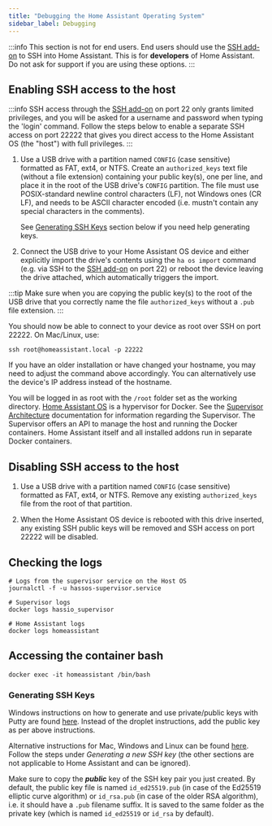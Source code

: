 ```yaml
---
title: "Debugging the Home Assistant Operating System"
sidebar_label: Debugging
---
```


:::info
This section is not for end users. End users should use the [SSH add-on] to SSH into Home Assistant. This is for **developers** of Home Assistant. Do not ask for support if you are using these options.
:::

[SSH add-on]: https://github.com/home-assistant/addons/tree/master/ssh

## Enabling SSH access to the host

:::info
SSH access through the [SSH add-on] on port 22 only grants limited privileges, and you will be asked for a username and password when typing the 'login' command. Follow the steps below to enable a separate SSH access on port 22222 that gives you direct access to the Home Assistant OS (the "host") with full privileges.
:::

1. Use a USB drive with a partition named `CONFIG` (case sensitive) formatted as FAT, ext4, or NTFS. Create an `authorized_keys` text file (without a file extension) containing your public key(s), one per line, and place it in the root of the USB drive's `CONFIG` partition. The file must use POSIX-standard newline control characters (LF), not Windows ones (CR LF), and needs to be ASCII character encoded (i.e. mustn't contain any special characters in the comments).

   See [Generating SSH Keys](#generating-ssh-keys) section below if you need help generating keys.

1. Connect the USB drive to your Home Assistant OS device and either explicitly import the drive's contents using the `ha os import` command (e.g. via SSH to the [SSH add-on] on port 22) or reboot the device leaving the drive attached, which automatically triggers the import.

:::tip
Make sure when you are copying the public key(s) to the root of the USB drive that you correctly name the file `authorized_keys` without a `.pub` file extension.
:::

You should now be able to connect to your device as root over SSH on port 22222. On Mac/Linux, use:

```shell
ssh root@homeassistant.local -p 22222
```

If you have an older installation or have changed your hostname, you may need to adjust the command above accordingly. You can alternatively use the device's IP address instead of the hostname.

You will be logged in as root with the `/root` folder set as the working directory. [Home Assistant OS] is a hypervisor for Docker. See the [Supervisor Architecture] documentation for information regarding the Supervisor. The Supervisor offers an API to manage the host and running the Docker containers. Home Assistant itself and all installed addons run in separate Docker containers.

[Home Assistant OS]: https://github.com/home-assistant/operating-system
[Supervisor Architecture]: /architecture_index.md

## Disabling SSH access to the host

1. Use a USB drive with a partition named `CONFIG` (case sensitive) formatted as FAT, ext4, or NTFS. Remove any existing `authorized_keys` file from the root of that partition.

1. When the Home Assistant OS device is rebooted with this drive inserted, any existing SSH public keys will be removed and SSH access on port 22222 will be disabled.

## Checking the logs

```shell
# Logs from the supervisor service on the Host OS
journalctl -f -u hassos-supervisor.service

# Supervisor logs
docker logs hassio_supervisor

# Home Assistant logs
docker logs homeassistant
```

## Accessing the container bash

```shell
docker exec -it homeassistant /bin/bash
```

[windows-keys]: https://docs.digitalocean.com/products/droplets/how-to/add-ssh-keys/create-with-putty/

### Generating SSH Keys

Windows instructions on how to generate and use private/public keys with Putty are found [here][windows-keys]. Instead of the droplet instructions, add the public key as per above instructions.

Alternative instructions for Mac, Windows and Linux can be found [here](https://docs.github.com/authentication/connecting-to-github-with-ssh/generating-a-new-ssh-key-and-adding-it-to-the-ssh-agent). Follow the steps under *Generating a new SSH key* (the other sections are not applicable to Home Assistant and can be ignored).

Make sure to copy the ***public*** key of the SSH key pair you just created. By default, the public key file is named `id_ed25519.pub` (in case of the Ed25519 elliptic curve algorithm) or `id_rsa.pub` (in case of the older RSA algorithm), i.e. it should have a `.pub` filename suffix. It is saved to the same folder as the private key (which is named `id_ed25519` or `id_rsa` by default).
